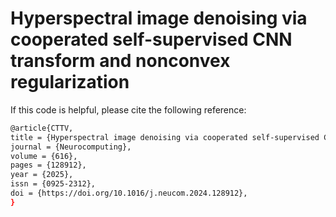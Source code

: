 # Hyperspectral image denoising via cooperated self-supervised CNN transform and nonconvex regularization

If this code is helpful, please cite the following reference:
```bash
@article{CTTV,
title = {Hyperspectral image denoising via cooperated self-supervised CNN transform and nonconvex regularization},
journal = {Neurocomputing},
volume = {616},
pages = {128912},
year = {2025},
issn = {0925-2312},
doi = {https://doi.org/10.1016/j.neucom.2024.128912},
}
